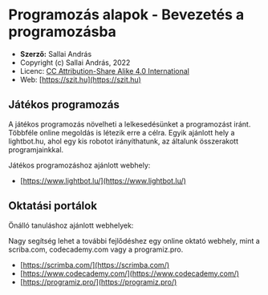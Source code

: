 # Programozás alapok - Bevezetés a programozásba

* **Szerző:** Sallai András
* Copyright (c) Sallai András, 2022
* Licenc: [CC Attribution-Share Alike 4.0 International](https://creativecommons.org/licenses/by-sa/4.0/)
* Web: [https://szit.hu](https://szit.hu)

## Játékos programozás

A játékos programozás növelheti a lelkesedésünket a programozást iránt. Többféle online megoldás is létezik erre a célra. Egyik ajánlott hely a lightbot.hu, ahol egy kis robotot irányíthatunk, az általunk összerakott programjainkkal.

Játékos programozáshoz ajánlott webhely:

* [https://www.lightbot.lu/](https://www.lightbot.lu/)

## Oktatási portálok

Önálló tanuláshoz ajánlott webhelyek:

Nagy segítség lehet a további fejlődéshez egy online oktató webhely, mint a scriba.com, codecademy.com vagy a programiz.pro.

* [https://scrimba.com/](https://scrimba.com/)
* [https://www.codecademy.com/](https://www.codecademy.com/)
* [https://programiz.pro/](https://programiz.pro/)
